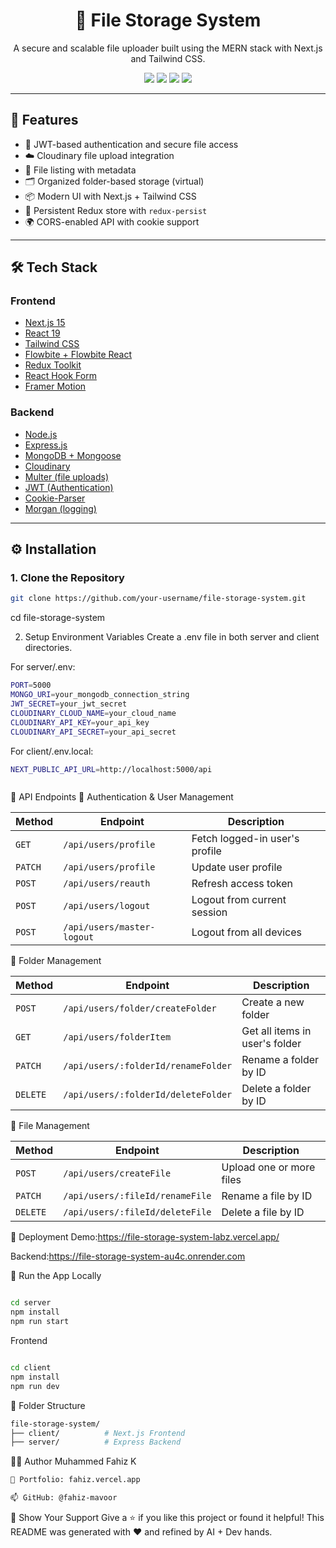 <h1 align="center">📁 File Storage System</h1>
<p align="center">
  A secure and scalable file uploader built using the MERN stack with Next.js and Tailwind CSS.
</p>

<p align="center">
  <img src="https://img.shields.io/badge/Tech-Stack-blue?style=flat-square"/>
  <img src="https://img.shields.io/badge/Frontend-Next.js-blue?style=flat-square"/>
  <img src="https://img.shields.io/badge/Backend-Node.js-green?style=flat-square"/>
  <img src="https://img.shields.io/badge/Database-MongoDB-yellow?style=flat-square"/>
</p>

---

## 🚀 Features

- 🔐 JWT-based authentication and secure file access
- ☁️ Cloudinary file upload integration
- 🧾 File listing with metadata
- 🗂️ Organized folder-based storage (virtual)
- 📦 Modern UI with Next.js + Tailwind CSS
- 🔄 Persistent Redux store with `redux-persist`
- 🌍 CORS-enabled API with cookie support

---

## 🛠️ Tech Stack

### Frontend
- [Next.js 15](https://nextjs.org/)
- [React 19](https://react.dev/)
- [Tailwind CSS](https://tailwindcss.com/)
- [Flowbite + Flowbite React](https://flowbite.com/)
- [Redux Toolkit](https://redux-toolkit.js.org/)
- [React Hook Form](https://react-hook-form.com/)
- [Framer Motion](https://www.framer.com/motion/)

### Backend
- [Node.js](https://nodejs.org/)
- [Express.js](https://expressjs.com/)
- [MongoDB + Mongoose](https://mongoosejs.com/)
- [Cloudinary](https://cloudinary.com/)
- [Multer (file uploads)](https://github.com/expressjs/multer)
- [JWT (Authentication)](https://jwt.io/)
- [Cookie-Parser](https://www.npmjs.com/package/cookie-parser)
- [Morgan (logging)](https://www.npmjs.com/package/morgan)

---

## ⚙️ Installation

### 1. Clone the Repository

```bash
git clone https://github.com/your-username/file-storage-system.git
```
cd file-storage-system


2. Setup Environment Variables
Create a .env file in both server and client directories.

For server/.env:
```bash
PORT=5000
MONGO_URI=your_mongodb_connection_string
JWT_SECRET=your_jwt_secret
CLOUDINARY_CLOUD_NAME=your_cloud_name
CLOUDINARY_API_KEY=your_api_key
CLOUDINARY_API_SECRET=your_api_secret
```

For client/.env.local:

```bash
NEXT_PUBLIC_API_URL=http://localhost:5000/api



```

📡 API Endpoints
🔐 Authentication & User Management

| Method  | Endpoint                   | Description                    |
| ------- | -------------------------- | ------------------------------ |
| `GET`   | `/api/users/profile`       | Fetch logged-in user's profile |
| `PATCH` | `/api/users/profile`       | Update user profile            |
| `POST`  | `/api/users/reauth`        | Refresh access token           |
| `POST`  | `/api/users/logout`        | Logout from current session    |
| `POST`  | `/api/users/master-logout` | Logout from all devices        |


📁 Folder Management

| Method   | Endpoint                            | Description                    |
| -------- | ----------------------------------- | ------------------------------ |
| `POST`   | `/api/users/folder/createFolder`    | Create a new folder            |
| `GET`    | `/api/users/folderItem`             | Get all items in user's folder |
| `PATCH`  | `/api/users/:folderId/renameFolder` | Rename a folder by ID          |
| `DELETE` | `/api/users/:folderId/deleteFolder` | Delete a folder by ID          |

📄 File Management

| Method   | Endpoint                        | Description              |
| -------- | ------------------------------- | ------------------------ |
| `POST`   | `/api/users/createFile`         | Upload one or more files |
| `PATCH`  | `/api/users/:fileId/renameFile` | Rename a file by ID      |
| `DELETE` | `/api/users/:fileId/deleteFile` | Delete a file by ID      |

🚀 Deployment
Demo:https://file-storage-system-labz.vercel.app/


Backend:https://file-storage-system-au4c.onrender.com


🔧 Run the App Locally

```bash

cd server
npm install
npm run start
```
Frontend
```bash

cd client
npm install
npm run dev
```
📁 Folder Structure

```bash
file-storage-system/
├── client/          # Next.js Frontend
├── server/          # Express Backend
```

🧑‍💻 Author
Muhammed Fahiz K
```bash
🔗 Portfolio: fahiz.vercel.app

📫 GitHub: @fahiz-mavoor
```
🌟 Show Your Support
Give a ⭐️ if you like this project or found it helpful!
This README was generated with ❤️ and refined by AI + Dev hands.


